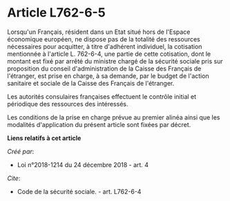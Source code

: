# Article L762-6-5

Lorsqu'un Français, résident dans un Etat situé hors de l'Espace économique européen, ne dispose pas de la totalité des
ressources nécessaires pour acquitter, à titre d'adhérent individuel, la cotisation mentionnée à l'article L. 762-6-4, une
partie de cette cotisation, dont le montant est fixé par arrêté du ministre chargé de la sécurité sociale pris sur
proposition du conseil d'administration de la Caisse des Français de l'étranger, est prise en charge, à sa demande, par le
budget de l'action sanitaire et sociale de la Caisse des Français de l'étranger. 

Les autorités consulaires françaises effectuent le contrôle initial et périodique des ressources des intéressés. 

Les conditions de la prise en charge prévue au premier alinéa ainsi que les modalités d'application du présent article sont
fixées par décret.

**Liens relatifs à cet article**

_Créé par_:

  - Loi n°2018-1214 du 24 décembre 2018 - art. 4

_Cite_:

  - Code de la sécurité sociale. - art. L762-6-4
